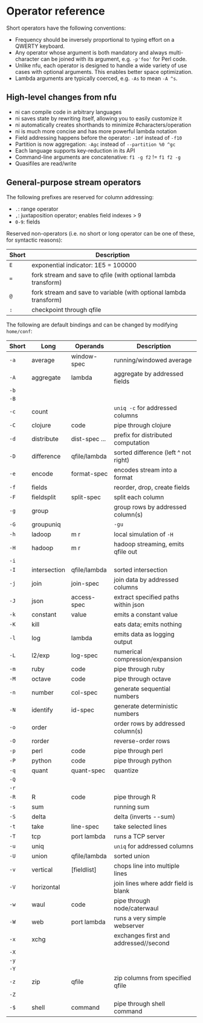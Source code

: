# Operator reference
Short operators have the following conventions:

- Frequency should be inversely proportional to typing effort on a QWERTY
  keyboard.
- Any operator whose argument is both mandatory and always multi-character can
  be joined with its argument, e.g. `-p'foo'` for Perl code.
- Unlike nfu, each operator is designed to handle a wide variety of use cases
  with optional arguments. This enables better space optimization.
- Lambda arguments are typically coerced, e.g. `-As` to mean `-A ^s`.

## High-level changes from nfu
- ni can compile code in arbitrary languages
- ni saves state by rewriting itself, allowing you to easily customize it
- ni automatically creates shorthands to minimize #characters/operation
- ni is much more concise and has more powerful lambda notation
- Field addressing happens before the operator: `-10f` instead of `-f10`
- Partition is now aggregation: `-Agc` instead of `--partition %0 ^gc`
- Each language supports key-reduction in its API
- Command-line arguments are concatenative: `f1 -g f2` != `f1 f2 -g`
- Quasifiles are read/write

## General-purpose stream operators
The following prefixes are reserved for column addressing:

- `.`: range operator
- `,`: juxtaposition operator; enables field indexes > 9
- `0-9`: fields

Reserved non-operators (i.e. no short or long operator can be one of these, for
syntactic reasons):

Short  | Description
-------|------------
`E`    | exponential indicator: 1E5 = 100000
`=`    | fork stream and save to qfile (with optional lambda transform)
`@`    | fork stream and save to variable (with optional lambda transform)
`:`    | checkpoint through qfile

The following are default bindings and can be changed by modifying `home/conf`:

Short   | Long          | Operands      | Description
--------|---------------|---------------|------------
`-a`    | average       | window-spec   | running/windowed average
`-A`    | aggregate     | lambda        | aggregate by addressed fields
`-b`    |               |               |
`-B`    |               |               |
`-c`    | count         |               | `uniq -c` for addressed columns
`-C`    | clojure       | code          | pipe through clojure
`-d`    | distribute    | dist-spec ... | prefix for distributed computation
`-D`    | difference    | qfile/lambda  | sorted difference (left ^ not right)
`-e`    | encode        | format-spec   | encodes stream into a format
`-f`    | fields        |               | reorder, drop, create fields
`-F`    | fieldsplit    | split-spec    | split each column
`-g`    | group         |               | group rows by addressed column(s)
`-G`    | groupuniq     |               | `-gu`
`-h`    | ladoop        | m r           | local simulation of `-H`
`-H`    | hadoop        | m r           | hadoop streaming, emits qfile out
`-i`    |               |               |
`-I`    | intersection  | qfile/lambda  | sorted intersection
`-j`    | join          | join-spec     | join data by addressed columns
`-J`    | json          | access-spec   | extract specified paths within json
`-k`    | constant      | value         | emits a constant value
`-K`    | kill          |               | eats data; emits nothing
`-l`    | log           | lambda        | emits data as logging output
`-L`    | l2/exp        | log-spec      | numerical compression/expansion
`-m`    | ruby          | code          | pipe through ruby
`-M`    | octave        | code          | pipe through octave
`-n`    | number        | col-spec      | generate sequential numbers
`-N`    | identify      | id-spec       | generate deterministic numbers
`-o`    | order         |               | order rows by addressed column(s)
`-O`    | rorder        |               | reverse-order rows
`-p`    | perl          | code          | pipe through perl
`-P`    | python        | code          | pipe through python
`-q`    | quant         | quant-spec    | quantize
`-Q`    |               |               |
`-r`    |               |               |
`-R`    | R             | code          | pipe through R
`-s`    | sum           |               | running sum
`-S`    | delta         |               | delta (inverts --sum)
`-t`    | take          | line-spec     | take selected lines
`-T`    | tcp           | port lambda   | runs a TCP server
`-u`    | uniq          |               | `uniq` for addressed columns
`-U`    | union         | qfile/lambda  | sorted union
`-v`    | vertical      | [fieldlist]   | chops line into multiple lines
`-V`    | horizontal    |               | join lines where addr field is blank
`-w`    | waul          | code          | pipe through node/caterwaul
`-W`    | web           | port lambda   | runs a very simple webserver
`-x`    | xchg          |               | exchanges first and addressed//second
`-X`    |               |               |
`-y`    |               |               |
`-Y`    |               |               |
`-z`    | zip           | qfile         | zip columns from specified qfile
`-Z`    |               |               |
`-$`    | shell         | command       | pipe through shell command

